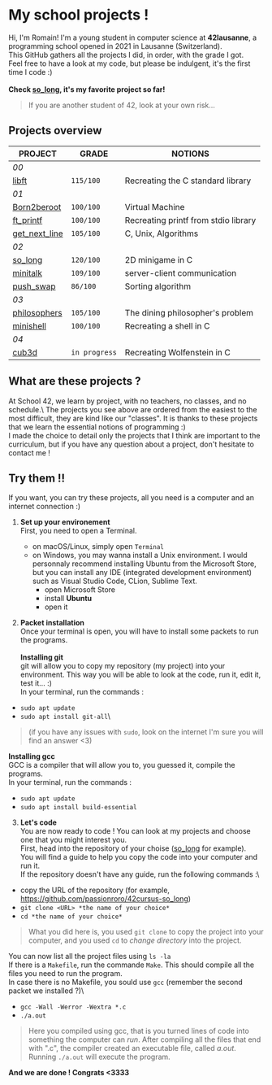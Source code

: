# My school projects !

Hi, I'm Romain! I'm a young student in computer science at **42lausanne**, a programming school opened in 2021 in Lausanne (Switzerland).\
This GitHub gathers all the projects I did, in order, with the grade I got.\
Feel free to have a look at my code, but please be indulgent, it's the first time I code :)\
\
**Check [so_long](https://github.com/passionroro/42cursus-so_long), it's my favorite project so far!**
> If you are another student of 42, look at your own risk...

## Projects overview

|PROJECT |GRADE |NOTIONS |
|-----------|-------|-----------|
|_00_
|[libft](https://github.com/passionroro/42cursus-libft)	|`115/100` |Recreating the C standard library |
|_01_																						 
|[Born2beroot](https://github.com/passionroro/42cursus-Born2beroot) |`100/100` |Virtual Machine |
|[ft_printf](https://github.com/passionroro/42cursus-ft_printf)	 |`100/100` |Recreating printf from stdio library |
|[get_next_line](https://github.com/passionroro/42cursus-get_next_line)	 |`105/100`	|C, Unix, Algorithms |
|_02_          ||
|[so_long](https://github.com/passionroro/42cursus-so_long) |`120/100` |2D minigame in C |
|[minitalk](https://github.com/passionroro/42cursus-minitalk) |`109/100` |server-client communication |
|[push_swap](https://github.com/passionroro/42cursus-push_swap)	 |`86/100` |Sorting algorithm |
|_03_          ||
|[philosophers](https://github.com/passionroro/42cursus-philosophers) |`105/100` |The dining philosopher's problem |
|[minishell](https://github.com/passionroro/42cursus-minishell)	 |`100/100`	|Recreating a shell in C |
|_04_          ||
|[cub3d](https://github.com/passionroro/42cursus-cub3d) |`in progress` |Recreating Wolfenstein in C |


## What are these projects ?

At School 42, we learn by project, with no teachers, no classes, and no schedule.\ 
The projects you see above are ordered from the easiest to the most difficult, they are kind like our "classes". It is thanks to these projects that we learn the essential notions of programming :)\
I made the choice to detail only the projects that I think are important to the curriculum, but if you have any question about a project, don't hesitate to contact me !

## Try them !!

If you want, you can try these projects, all you need is a computer and an internet connection :)

1) **Set up your environement**\
First, you need to open a Terminal.
	- on macOS/Linux, simply open `Terminal`
	- on Windows, you may wanna install a Unix environment. I would personnaly recommend installing Ubuntu from the Microsoft Store, but you can install any IDE (integrated development environment) such as Visual Studio Code, CLion, Sublime Text.
		- open Microsoft Store
		- install **Ubuntu**
		- open it

2) **Packet installation**\
Once your terminal is open, you will have to install some packets to run the programs.\
\
**Installing git**\
git will allow you to copy my repository (my project) into your environment. This way you will be able to look at the code, run it, edit it, test it... :)\
In your terminal, run the commands : 
 - `sudo apt update`
 - `sudo apt install git-all`\
> (if you have any issues with `sudo`, look on the internet I'm sure you will find an answer <3)

**Installing gcc**\
GCC is a compiler that will allow you to, you guessed it, compile the programs.\
In your terminal, run the commands : 
 - `sudo apt update`
 - `sudo apt install build-essential`

3) **Let's code**\
You are now ready to code ! You can look at my projects and choose one that you might interest you.\
First, head into the repository of your choise ([so_long](https://github.com/passionroro/42cursus-so_long) for example).\
You will find a guide to help you copy the code into your computer and run it.\
If the repository doesn't have any guide, run the following commands :\
 - copy the URL of the repository (for example, https://github.com/passionroro/42cursus-so_long)
 - `git clone <URL> *the name of your choice*`
 - `cd *the name of your choice*`
> What you did here is, you used `git clone` to copy the project into your computer, and you used `cd` to *change directory* into the project.

You can now list all the  project files using `ls -la`\
If there is a `Makefile`, run the commande `Make`. This should compile all the files you need to run the program.\
In case there is no Makefile, you sould use `gcc` (remember the second packet we installed ?)\
 - `gcc -Wall -Werror -Wextra *.c`
 - `./a.out`
> Here you compiled using gcc, that is you turned lines of code into something the computer can *run*. After compiling all the files that end with ".c", the compiler created an executable file, called *a.out*. Running `./a.out` will execute the program.

**And we are done ! Congrats <3333**
